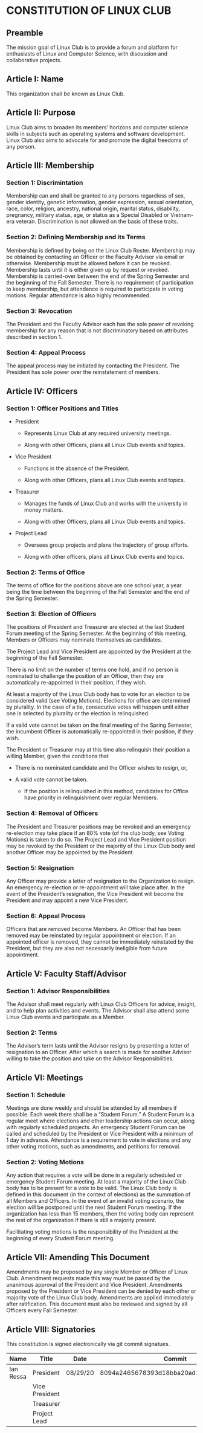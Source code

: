 # CONSTITUTION OF LINUX CLUB

## Preamble

The mission goal of Linux Club is to provide a forum and platform for enthusiasts of Linux and Computer Science, with discussion and collaborative projects.

## Article I: Name

This organization shall be known as Linux Club.

## Article II: Purpose

Linux Club aims to broaden its members’ horizons and computer science skills in subjects such as operating systems and software development. Linux Club also aims to advocate for and promote the digital freedoms of any person.

## Article III: Membership

### Section 1: Discrimintation

Membership can and shall be granted to any persons regardless of sex, gender identity, genetic information, gender expression, sexual orientation, race, color, religion, ancestry, national origin, marital status, disability, pregnancy, military status, age, or status as a Special Disabled or Vietnam-era veteran. Discrimination is not allowed on the basis of these traits.

### Section 2: Defining Membership and its Terms

Membership is defined by being on the Linux Club Roster. Membership may be obtained by contacting an Officer or the Faculty Advisor via email or otherwise. Membership must be allowed before it can be revoked. Membership lasts until it is either given up by request or revoked. Membership is carried-over between the end of the Spring Semester and the beginning of the Fall Semester. There is no requirement of participation to keep membership, but attendance is required to participate in voting motions. Regular attendance is also highly recommended.

### Section 3: Revocation

The President and the Faculty Advisor each has the sole power of revoking membership for any reason that is not discriminatory based on attributes described in section 1.

### Section 4: Appeal Process

The appeal process may be initiated by contacting the President. The President has sole power over the reinstatement of members.

## Article IV: Officers

### Section 1: Officer Positions and Titles

+ President

	+ Represents Linux Club at any required university meetings.

	+ Along with other Officers, plans all Linux Club events and topics.

+ Vice President

	+ Functions in the absence of the President.

	+ Along with other Officers, plans all Linux Club events and topics.

+ Treasurer

	+ Manages the funds of Linux Club and works with the university in money matters.

	+ Along with other Officers, plans all Linux Club events and topics.

+ Project Lead

	+ Oversees group projects and plans the trajectory of group efforts.

	+ Along with other officers, plans all Linux Club events and topics.

### Section 2: Terms of Office

The terms of office for the positions above are one school year, a year being the time between the beginning of the Fall Semester and the end of the Spring Semester.

### Section 3: Election of Officers

The positions of President and Treasurer are elected at the last Student Forum meeting of the Spring Semester. At the beginning of this meeting, Members or Officers may nominate themselves as candidates.

The Project Lead and Vice President are appointed by the President at the beginning of the Fall Semester.

There is no limit on the number of terms one hold, and if no person is nominated to challenge the position of an Officer, then they are automatically re-appointed in their position, if they wish.

At least a majority of the Linux Club body has to vote for an election to be considered valid (see Voting Motions). Elections for office are determined by plurality. In the case of a tie, consecutive votes will happen until either one is selected by plurality or the election is relinquished.

If a valid vote cannot be taken on the final meeting of the Spring Semester, the incumbent Officer is automatically re-appointed in their position, if they wish.

The President or Treasurer may at this time also relinquish their position a willing Member, given the conditions that

+ There is no nominated candidate and the Officer wishes to resign, or,

+ A valid vote cannot be taken.

	+ If the position is relinquished in this method, candidates for Office have priority in relinquishment over regular Members.

### Section 4: Removal of Officers

The President and Treasurer positions may be revoked and an emergency re-election may take place if an 80% vote (of the club body, see Voting Motions) is taken to do so. The Project Lead and Vice President position may be revoked by the President or the majority of the Linux Club body and another Officer may be appointed by the President.

### Section 5: Resignation

Any Officer may provide a letter of resignation to the Organization to resign. An emergency re-election or re-appointment will take place after. In the event of the President’s resignation, the Vice President will become the President and may appoint a new Vice President.

### Section 6: Appeal Process

Officers that are removed become Members. An Officer that has been removed may be reinstated by regular appointment or election. If an appointed officer is removed, they cannot be immediately reinstated by the President, but they are also not necessarily ineligible from future appointment.

## Article V: Faculty Staff/Advisor

### Section 1: Advisor Responsibilities

The Advisor shall meet regularly with Linux Club Officers for advice, insight, and to help plan activities and events. The Advisor shall also attend some Linux Club events and participate as a Member.

### Section 2: Terms

The Advisor’s term lasts until the Advisor resigns by presenting a letter of resignation to an Officer. After which a search is made for another Advisor willing to take the position and take on the Advisor Responsibilities.

## Article VI: Meetings

### Section 1: Schedule

Meetings are done weekly and should be attended by all members if possible. Each week there shall be a “Student Forum.” A Student Forum is a regular meet where elections and other leadership actions can occur, along with regularly scheduled projects. An emergency Student Forum can be called and scheduled by the President or Vice President with a minimum of 1 day in advance. Attendance is a requirement to vote in elections and any other voting motions, such as amendments, and petitions for removal.

### Section 2: Voting Motions

Any action that requires a vote will be done in a regularly scheduled or emergency Student Forum meeting. At least a majority of the Linux Club body has to be present for a vote to be valid. The Linux Club body is defined in this document (in the context of elections) as the summation of all Members and Officers. In the event of an invalid voting scenario, the election will be postponed until the next Student Forum meeting. If the organization has less than 15 members, then the voting body can represent the rest of the organization if there is still a majority present.

Facilitating voting motions is the responsibility of the President at the beginning of every Student Forum meeting.

## Article VII: Amending This Document

Amendments may be proposed by any single Member or Officer of Linux Club. Amendment requests made this way must be passed by the unanimous approval of the President and Vice President. Amendments proposed by the President or Vice President can be denied by each other or majority vote of the Linux Club body. Amendments are applied immediately after ratification. This document must also be reviewed and signed by all Officers every Fall Semester.

## Article VIII: Signatories

This constitution is signed electronically via git commit signatues.

| Name      | Title          | Date     | Commit  |
|-----------|----------------|----------|---------|
| Ian Ressa | President      | 08/29/20 | 8094a2465678393d18bba20ad111bf7e6f567955 |
|           | Vice President |          |         |
|           | Treasurer      |          |         |
|           | Project Lead   |          |         |
